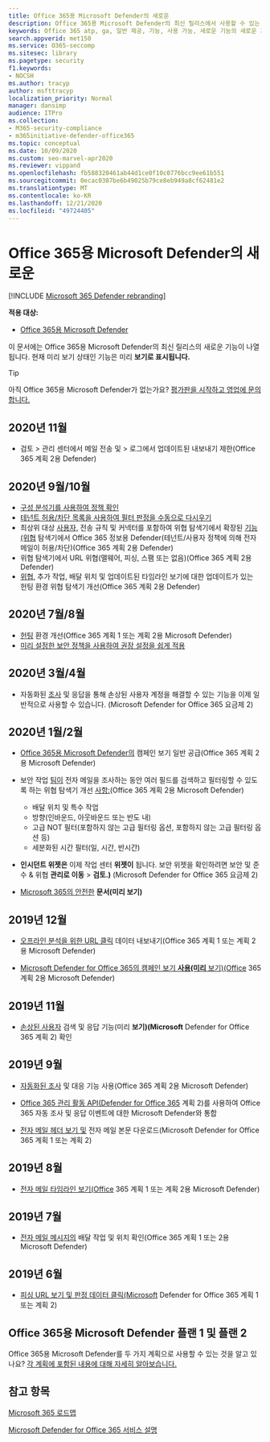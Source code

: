 ```yaml
---
title: Office 365용 Microsoft Defender의 새로운
description: Office 365용 Microsoft Defender의 최신 릴리스에서 사용할 수 있는 새로운 기능에 대해 자세히 알아보습니다.
keywords: Office 365 atp, ga, 일반 제공, 기능, 사용 가능, 새로운 기능의 새로운 기능
search.appverid: met150
ms.service: O365-seccomp
ms.sitesec: library
ms.pagetype: security
f1.keywords:
- NOCSH
ms.author: tracyp
author: msfttracyp
localization_priority: Normal
manager: dansimp
audience: ITPro
ms.collection:
- M365-security-compliance
- m365initiative-defender-office365
ms.topic: conceptual
ms.date: 10/09/2020
ms.custom: seo-marvel-apr2020
ms.reviewer: vippand
ms.openlocfilehash: fb588320461ab44d1ce0f10c0776bcc9ee61b551
ms.sourcegitcommit: 0ecac0387be6b49025b79ce8eb949a8cf62481e2
ms.translationtype: MT
ms.contentlocale: ko-KR
ms.lasthandoff: 12/21/2020
ms.locfileid: "49724405"
---
```

# <a name="whats-new-in-microsoft-defender-for-office-365"></a>Office 365용 Microsoft Defender의 새로운

[!INCLUDE [Microsoft 365 Defender rebranding](../includes/microsoft-defender-for-office.md)]


**적용 대상:**

- [Office 365용 Microsoft Defender](office-365-atp.md)

이 문서에는 Office 365용 Microsoft Defender의 최신 릴리스의 새로운 기능이 나열됩니다. 현재 미리 보기 상태인 기능은 미리 **보기로 표시됩니다.**

> [!TIP]
> 아직 Office 365용 Microsoft Defender가 없는가요? [평가판을 시작하고 영업에 문의합니다.](https://go.microsoft.com/fwlink/p/?LinkId=518644)

## <a name="november-2020"></a>2020년 11월

- 검토 > 관리 센터에서 메일 전송 및 > 로그에서 업데이트된 내보내기 제한(Office 365 계획 2용 Defender)

## <a name="septemberoctober-2020"></a>2020년 9월/10월

- [구성 분석기를 사용하여 정책 확인](configuration-analyzer-for-security-policies.md)
- [테넌트 허용/차단 목록을 사용하여 필터 판정을 수동으로 다시우기](tenant-allow-block-list.md)
- 최상위 대상 [사용자,](threat-explorer.md#new-features-in-threat-explorer-and-real-time-detections) 전송 규칙 및 커넥터를 포함하여 위협 탐색기에서 확장된 [기능(위협](threat-explorer.md) 탐색기에서 Office 365 정보용 Defender(테넌트/사용자 정책에 의해 전자 메일이 허용/차단)(Office 365 계획 2용 Defender)
- 위협 탐색기에서 [](threat-explorer.md#threats-in-urls) URL 위협(맬웨어, 피싱, 스팸 또는 없음)(Office 365 계획 2용 Defender)
- [위협,](threat-explorer.md#improvements-to-the-threat-hunting-experience-upcoming) 추가 작업, 배달 위치 및 업데이트된 타임라인 보기에 대한 업데이트가 있는 헌팅 환경 위협 탐색기 개선(Office 365 계획 2용 Defender)

## <a name="julyaugust-2020"></a>2020년 7월/8월

- [헌팅](threat-explorer.md#improvements-to-threat-explorer-and-real-time-detections) 환경 개선(Office 365 계획 1 또는 계획 2용 Microsoft Defender)
- [미리 설정한 보안 정책을 사용하여 권장 설정을 쉽게 적용](preset-security-policies.md)

## <a name="marchapril-2020"></a>2020년 3월/4월

- 자동화된 [조사](address-compromised-users-quickly.md) 및 응답을 통해 손상된 사용자 계정을 해결할 수 있는 기능을 이제 일반적으로 사용할 수 있습니다. (Microsoft Defender for Office 365 요금제 2)

## <a name="januaryfebruary-2020"></a>2020년 1월/2월

- [Office 365용 Microsoft Defender의](campaigns.md) 캠페인 보기 일반 공급(Office 365 계획 2용 Microsoft Defender)
- 보안 작업 [팀이](threat-explorer.md) 전자 메일을 조사하는 동안 여러 필드를 검색하고 필터링할 수 있도록 하는 위협 탐색기 개선 [사항:](investigate-malicious-email-that-was-delivered.md)(Office 365 계획 2용 Microsoft Defender)
  - 배달 위치 및 특수 작업
  - 방향(인바운드, 아웃바운드 또는 반도 내)
  - 고급 NOT 필터(포함하지 않는 고급 필터링 옵션, 포함하지 않는 고급 필터링 옵션 등)
  - 세분화된 시간 필터(일, 시간, 반시간)

- **인시던트 위젯은** 이제 작업 센터 **위젯이** 됩니다. 보안 위젯을 확인하려면 보안 및 준수 & 위협 **관리로 이동** \> **검토.)** (Microsoft Defender for Office 365 요금제 2)

- [Microsoft 365의 안전한](safe-docs.md) **문서(미리 보기)**

## <a name="december-2019"></a>2019년 12월

- [오프라인 분석을 위한 URL 클릭](threat-explorer.md#new-features-in-threat-explorer-and-real-time-detections) 데이터 내보내기(Office 365 계획 1 또는 계획 2용 Microsoft Defender)

- [Microsoft Defender for Office 365의 캠페인 보기 **사용(미리** 보기)(Office](campaigns.md) 365 계획 2용 Microsoft Defender)

## <a name="november-2019"></a>2019년 11월

- [손상된 사용자](address-compromised-users-quickly.md) 검색 및 응답 기능(미리 **보기)(Microsoft** Defender for Office 365 계획 2) 확인

## <a name="september-2019"></a>2019년 9월

- [자동화된 조사](automated-investigation-response-office.md) 및 대응 기능 사용(Office 365 계획 2용 Microsoft Defender)

- [Office 365 관리 활동 API(Defender for Office 365](https://docs.microsoft.com/office/office-365-management-api/office-365-management-activity-api-schema#office-365-advanced-threat-protection-and-threat-investigation-and-response-schema) 계획 2)를 사용하여 Office 365 자동 조사 및 응답 이벤트에 대한 Microsoft Defender와 통합

- [전자 메일 헤더 보기 및](investigate-malicious-email-that-was-delivered.md) 전자 메일 본문 다운로드(Microsoft Defender for Office 365 계획 1 또는 계획 2)

## <a name="august-2019"></a>2019년 8월

- [전자 메일 타임라인 보기(Office](investigate-malicious-email-that-was-delivered.md#view-the-timeline-of-your-email) 365 계획 1 또는 계획 2용 Microsoft Defender)

## <a name="july-2019"></a>2019년 7월

- [전자 메일 메시지의](investigate-malicious-email-that-was-delivered.md#check-the-delivery-action-and-location) 배달 작업 및 위치 확인(Office 365 계획 1 또는 2용 Microsoft Defender)

## <a name="june-2019"></a>2019년 6월

- [피싱 URL 보기 및 판정 데이터 클릭(Microsoft](threat-explorer.md#view-phishing-url-and-click-verdict-data) Defender for Office 365 계획 1 또는 계획 2)

## <a name="microsoft-defender-for-office-365-plan-1-and-plan-2"></a>Office 365용 Microsoft Defender 플랜 1 및 플랜 2

Office 365용 Microsoft Defender를 두 가지 계획으로 사용할 수 있는 것을 알고 있나요? [각 계획에 포함된 내용에 대해 자세히 알아보습니다.](office-365-atp.md#microsoft-defender-for-office-365-plan-1-and-plan-2)

## <a name="see-also"></a>참고 항목

[Microsoft 365 로드맵](https://www.microsoft.com/microsoft-365/roadmap)

[Microsoft Defender for Office 365 서비스 설명](https://docs.microsoft.com/office365/servicedescriptions/office-365-advanced-threat-protection-service-description)
